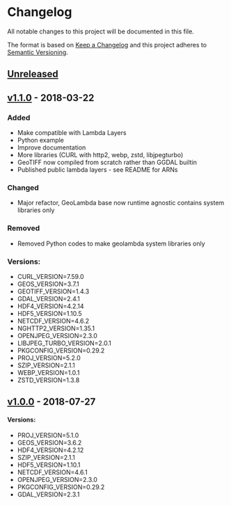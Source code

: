 # Changelog
All notable changes to this project will be documented in this file.

The format is based on [Keep a Changelog](http://keepachangelog.com/en/1.0.0/)
and this project adheres to [Semantic Versioning](http://semver.org/spec/v2.0.0.html).

## [Unreleased]

## [v1.1.0] - 2018-03-22

### Added
- Make compatible with Lambda Layers
- Python example
- Improve documentation
- More libraries (CURL with http2, webp, zstd, libjpegturbo)
- GeoTIFF now compiled from scratch rather than GGDAL builtin
- Published public lambda layers - see README for ARNs

### Changed
- Major refactor, GeoLambda base now runtime agnostic contains system libraries only

### Removed
- Removed Python codes to make geolambda system libraries only

### Versions:
- CURL_VERSION=7.59.0
- GEOS_VERSION=3.7.1
- GEOTIFF_VERSION=1.4.3
- GDAL_VERSION=2.4.1
- HDF4_VERSION=4.2.14
- HDF5_VERSION=1.10.5
- NETCDF_VERSION=4.6.2
- NGHTTP2_VERSION=1.35.1
- OPENJPEG_VERSION=2.3.0
- LIBJPEG_TURBO_VERSION=2.0.1
- PKGCONFIG_VERSION=0.29.2
- PROJ_VERSION=5.2.0
- SZIP_VERSION=2.1.1
- WEBP_VERSION=1.0.1
- ZSTD_VERSION=1.3.8

## [v1.0.0] - 2018-07-27

#### Versions:
- PROJ_VERSION=5.1.0
- GEOS_VERSION=3.6.2
- HDF4_VERSION=4.2.12
- SZIP_VERSION=2.1.1
- HDF5_VERSION=1.10.1
- NETCDF_VERSION=4.6.1
- OPENJPEG_VERSION=2.3.0
- PKGCONFIG_VERSION=0.29.2
- GDAL_VERSION=2.3.1

[Unreleased]: https://github.com/sat-utils/sat-stac/compare/master...develop
[v1.1.0]: https://github.com/developmentseed/geolambda/compare/1.0.0...1.1.0
[v1.0.0]: https://github.com/developmentseed/geolambda/tree/1.0.0
